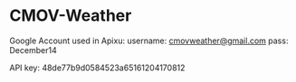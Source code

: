 # CMOV-Weather

Google Account used in Apixu:
username: cmovweather@gmail.com
pass: December14

API key:
48de77b9d0584523a65161204170812
